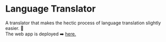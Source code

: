 # Language Translator
A translator that makes the hectic process of language translation slightly easier. :rocket: <br />
The web app is deployed :arrow_right: <a href="https://language-translater.netlify.app/">here.</a>
